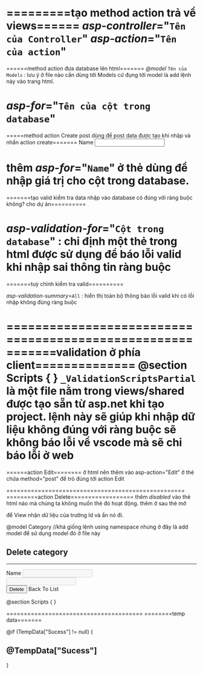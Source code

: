 =========tạo method action trả về views======
_asp-controller_="`Tên của Controller`" _asp-action_="`Tên của action`"
====================
======method action đưa database lên html=======
_@model_ `Tên của Models` : lưu ý ở file nào cần dùng tới Models cứ đụng tới model là add lệnh này vào trang html.

_asp-for_="`Tên của cột trong database`"
=======================================================
=====method action Create post dùng để post data được tạo khi nhập và nhấn action create=======
<label asp-for="Name">Name</label>
<input asp-for="Name" class="form-control"/>

thêm _asp-for_="`Name`" ở thẻ dùng để nhập giá trị cho cột trong database.
=================================================
=======tạo valid kiểm tra data nhập vào database có đúng với ràng buộc không? cho dự án==========
<span asp-validation-for="Cột trong database" class="text-danger"></span>

_asp-validation-for_="`Cột trong database`" : chỉ định một thẻ trong html được sử dụng để báo lỗi valid khi nhập sai thông tin ràng buộc
=========================================================
=======tuỳ chỉnh kiểm tra valid==========
<div asp-validation-summary=All></div>

_asp-validation-summary_=`All` : hiển thị toàn bộ thông báo lỗi valid khi có lỗi nhập không đúng ràng buộc

====================================================
=======validation ở phía client==============
@section Scripts 
{
    <partial name ="_ValidationScriptsPartial" />
}
`_ValidationScriptsPartial` là một file nằm trong views/shared được tạo sẵn từ asp.net khi tạo project.
lệnh này sẽ giúp khi nhập dữ liệu không đúng với ràng buộc sẽ không báo lỗi về vscode mà sẽ chỉ báo lỗi ở web
=====================================================
======action Edit========
ở html nên thêm vào asp-action="Edit" ở thẻ chứa method="post" để trỏ đúng tới action Edit
<form method="post" asp-action="Edit">
</form>

===================================================
=========action Delete==================
thêm _disabled_ vào thẻ html nào mà chúng ta không muốn thẻ đó hoạt động.
thêm <input asp-for="Id" hidden/> ở sau thẻ mở <form> để View nhận dữ liệu của trường Id và ẩn nó đi.


@model Category //khá giống lệnh using namespace nhưng ở đây là add model để sử dụng model đó ở file này

<form method="post" asp-action="DeletePost">
    <input asp-for="Id" hidden/>
    <div class="border p-3 mt-4">
        <div class="row pb-2">
            <h2>Delete category</h2>
            <hr/>
        </div>
        <div class="mb-3">
            <label asp-for="Name">Name</label>
            <input asp-for="Name" disabled class="form-control" />
            <span asp-validation-for="Name" class="text-danger"></span>
        </div>
        <div class="mb-3">
            <label asp-for="DisplayOrder"></label>
            <input asp-for="DisplayOrder" disabled class="form-control"/>
            <span asp-validation-for="DisplayOrder" class="text-danger"></span>
        </div>
        <button type="submit" class="btn btn-primary">Delete</button>
        <a asp-controller="Category" asp-action="Index" class="btn btn-primary">Back To List</a>
    </div>

</form>
@section Scripts 
{
    <partial name ="_ValidationScriptsPartial" />
}

=======================================
========temp data=======

@if (TempData["Sucess"] != null)
{
    <h2>@TempData["Sucess"]</h2>
}
